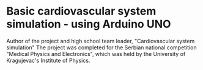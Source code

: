 # Basic cardiovascular system simulation - using Arduino UNO
 Author of the project and high school team leader, "Cardiovascular system simulation" The project was completed for the Serbian national competition "Medical Physics and Electronics", which was held by the University of Kragujevac's Institute of Physics.
